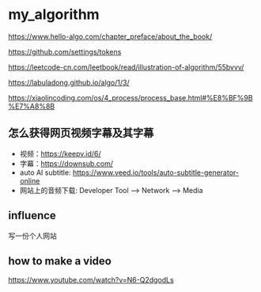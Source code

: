 # my_algorithm

https://www.hello-algo.com/chapter_preface/about_the_book/

https://github.com/settings/tokens

https://leetcode-cn.com/leetbook/read/illustration-of-algorithm/55bvvv/

https://labuladong.github.io/algo/1/3/

https://xiaolincoding.com/os/4_process/process_base.html#%E8%BF%9B%E7%A8%8B

## 怎么获得网页视频字幕及其字幕
- 视频：https://keepv.id/6/
- 字幕：https://downsub.com/
- auto AI subtitle: https://www.veed.io/tools/auto-subtitle-generator-online
- 网站上的音频下载: Developer Tool --> Network --> Media

## influence
写一份个人网站

## how to make a video
https://www.youtube.com/watch?v=N6-Q2dgodLs


